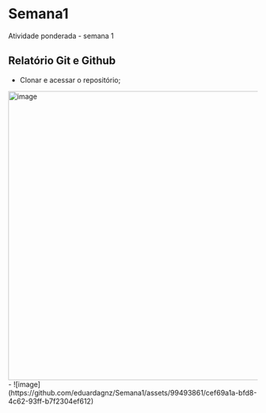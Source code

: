 # Semana1
Atividade ponderada - semana 1

## Relatório Git e Github 
- Clonar e acessar o repositório;
<img width="582" alt="image" src="https://github.com/eduardagnz/Semana1/assets/99493861/d3e7f4b6-9b41-4499-8b7c-b90ed96529d0">
<br>
-
![image](https://github.com/eduardagnz/Semana1/assets/99493861/cef69a1a-bfd8-4c62-93ff-b7f2304ef612)
